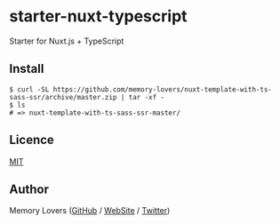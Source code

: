 # starter-nuxt-typescript

Starter for Nuxt.js + TypeScript

## Install

```shell
$ curl -SL https://github.com/memory-lovers/nuxt-template-with-ts-sass-ssr/archive/master.zip | tar -xf -
$ ls
# => nuxt-template-with-ts-sass-ssr-master/
```

## Licence

[MIT](https://github.com/memory-lovers/starter-nuxt-typescript/blob/master/LICENCE)

## Author

Memory Lovers ([GitHub](https://github.com/memory-lovers) / [WebSite](https://memory-lovers.com/) / [Twitter](https://twitter.com/MemoryLoverz))
